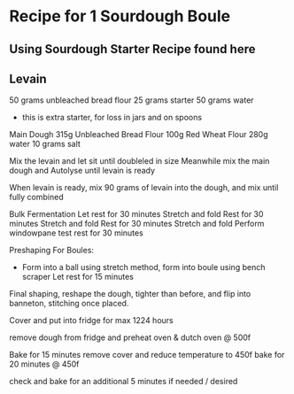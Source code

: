 # Recipe for 1 Sourdough Boule

## Using Sourdough Starter Recipe found here

## Levain ##
50 grams unbleached bread flour
25 grams starter
50 grams water
* this is extra starter, for loss in jars and on spoons

Main Dough
315g Unbleached Bread Flour
100g Red Wheat Flour
280g water
10 grams salt

Mix the levain and let sit until doubleled in size
Meanwhile mix the main dough and Autolyse until levain is ready

When levain is ready, mix 90 grams of levain into the dough, and mix until fully combined

Bulk Fermentation
Let rest for 30 minutes
Stretch and fold
Rest for 30 minutes
Stretch and fold
Rest for 30 minutes
Stretch and fold
Perform windowpane test
rest for 30 minutes

Preshaping
For Boules:
- Form into a ball using stretch method, form into boule using bench scraper
Let rest for 15 minutes

Final shaping, reshape the dough, tighter than before, and flip into banneton, stitching once placed.

Cover and put into fridge for max 1224 hours

remove dough from fridge and preheat oven & dutch oven @ 500f

Bake for 15 minutes
remove cover and reduce temperature to 450f
bake for 20 minutes @ 450f

check and bake for an additional 5 minutes if needed / desired 
